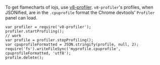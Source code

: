 To get flamecharts of iojs, use [v8-profiler](https://github.com/node-inspector/v8-profiler).  `v8-profiler`'s profiles, when JSONified, are in the `.cpuprofile` format the Chrome devtools' `Profiler` panel can load.

```
var profiler = require('v8-profiler');
profiler.startProfiling();
// work
var profile = profiler.stopProfiling();
var cpuprofileFormatted = JSON.stringify(profile, null, 2);
require('fs').writeFileSync('myprofile.cpuprofile', cpuprofileFormatted, 'utf8');
profile.delete();
```
